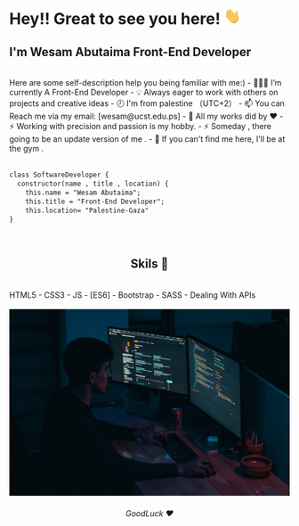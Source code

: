 # Hey!! Great to see you here! <img src="wave.gif" width="30px" height="30px">
##  I'm Wesam Abutaima Front-End Developer
<br/>
Here are some self-description help you being familiar with me:)
- 👨🏻‍💻 I’m currently A Front-End Developer
- 💡 Always eager to work with others on projects and creative ideas
- 🕗 I'm from palestine （UTC+2）
- 📫 You can Reach me via my email: [wesam@ucst.edu.ps]
- 🔰 All my works did by ❤️ 
- ⚡ Working with precision and passion is my hobby.
- ⚡ Someday , there going to be an update version of me .
- 🏅 If you can't find me here, I'll be at the gym .
<br/>
<pre><code>
class SoftwareDeveloper {
  constructor(name , title , location) {
    this.name = "Wesam Abutaima";
    this.title = "Front-End Developer";
    this.location= "Palestine-Gaza"
}</code></pre>
<br/>
<h2 align="center">Skils 🔰</h6>
<br/>
HTML5 - CSS3 - JS - [ES6] - Bootstrap - SASS - Dealing With APIs
<br/>
<br/>
<img src="mohammad-rahmani-_Fx34KeqIEw-unsplash.jpg" alt="imgs" width="100%" height="80%"></img>
<h6 align="center">GoodLuck ❤️</h6>

